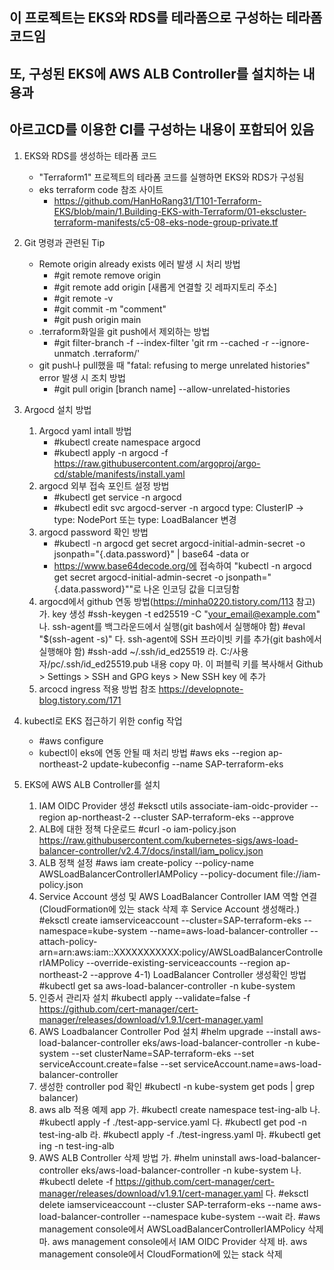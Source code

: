 ## 이 프로젝트는 EKS와 RDS를 테라폼으로 구성하는 테라폼 코드임
## 또, 구성된 EKS에 AWS ALB Controller를 설치하는 내용과
## 아르고CD를 이용한 CI를 구성하는 내용이 포함되어 있음

1. EKS와 RDS를 생성하는 테라폼 코드
   - "Terraform1" 프로젝트의 테라폼 코드를 실행하면 EKS와 RDS가 구성됨
   * eks terraform code 참조 사이트
     - https://github.com/HanHoRang31/T101-Terraform-EKS/blob/main/1.Building-EKS-with-Terraform/01-ekscluster-terraform-manifests/c5-08-eks-node-group-private.tf

2. Git 명령과 관련된 Tip
   - Remote origin already exists 에러 발생 시 처리 방법
     - #git remote remove origin
     - #git remote add origin [새롭게 연결할 깃 레파지토리 주소]
     - #git remote -v
     - #git commit -m "comment"
     - #git push origin main
   - .terraform화일을 git push에서 제외하는 방법
     - #git filter-branch -f --index-filter 'git rm --cached -r --ignore-unmatch .terraform/'
   - git push나 pull했을 때 "fatal: refusing to merge unrelated histories" error 발생 시 조치 방법
     - #git pull origin [branch name] --allow-unrelated-histories 


2. Argocd 설치 방법
   1) Argocd yaml intall 방법
      - #kubectl create namespace argocd
      - #kubectl apply -n argocd -f https://raw.githubusercontent.com/argoproj/argo-cd/stable/manifests/install.yaml
   2) argocd 외부 접속 포인트 설정 방법
      - #kubectl get service -n argocd 
      - #kubectl edit svc argocd-server -n argocd
        type: ClusterIP  ->  type: NodePort   또는  type: LoadBalancer  변경
   3) argocd password 확인 방법
      - #kubectl -n argocd get secret argocd-initial-admin-secret -o jsonpath="{.data.password}" | base64 -data
        or
      - https://www.base64decode.org/에 접속하여 "kubectl -n argocd get secret argocd-initial-admin-secret -o jsonpath="{.data.password}""로 나온 인코딩 값을 디코딩함
   4) argocd에서 github 연동 방법(https://minha0220.tistory.com/113 참고)
      가. key 생성
          #ssh-keygen -t ed25519 -C "your_email@example.com"
      나. ssh-agent를 백그라운드에서 실행(git bash에서 실행해야 함)
          #eval "$(ssh-agent -s)"
      다. ssh-agent에 SSH 프라이빗 키를 추가(git bash에서 실행해야 함)
          #ssh-add ~/.ssh/id_ed25519
      라. C:/사용자/pc/.ssh/id_ed25519.pub 내용 copy
      마. 이 퍼블릭 키를 복사해서 Github > Settings > SSH and GPG keys > New SSH key 에 추가
    5) arcocd ingress 적용 방법 참조
       https://developnote-blog.tistory.com/171

3. kubectl로 EKS 접근하기 위한 config 작업
   - #aws configure
   - kubectl이 eks에 연동 안될 때 처리 방법
     #aws eks --region ap-northeast-2 update-kubeconfig --name SAP-terraform-eks

5. EKS에 AWS ALB Controller를 설치
   1) IAM OIDC Provider 생성
      #eksctl utils associate-iam-oidc-provider --region ap-northeast-2 --cluster SAP-terraform-eks --approve
   2) ALB에 대한 정책 다운로드
      #curl -o iam-policy.json https://raw.githubusercontent.com/kubernetes-sigs/aws-load-balancer-controller/v2.4.7/docs/install/iam_policy.json
   3) ALB 정책 설정
      #aws iam create-policy --policy-name AWSLoadBalancerControllerIAMPolicy --policy-document file://iam-policy.json
   4) Service Account 생성 및 AWS LoadBalancer Controller IAM 역할 연결(CloudFormation에 있는 stack 삭제 후 Service Account 생성해라.)
      #eksctl create iamserviceaccount --cluster=SAP-terraform-eks --namespace=kube-system --name=aws-load-balancer-controller --attach-policy-arn=arn:aws:iam::XXXXXXXXXXX:policy/AWSLoadBalancerControllerIAMPolicy --override-existing-serviceaccounts --region ap-northeast-2 --approve
   4-1) LoadBalancer Controller 생성확인 방법
        #kubectl get sa aws-load-balancer-controller -n kube-system
   5) 인증서 관리자 설치
      #kubectl apply --validate=false -f https://github.com/cert-manager/cert-manager/releases/download/v1.9.1/cert-manager.yaml
   6) AWS Loadbalancer Controller Pod 설치
      #helm upgrade --install aws-load-balancer-controller eks/aws-load-balancer-controller -n kube-system --set clusterName=SAP-terraform-eks --set serviceAccount.create=false --set serviceAccount.name=aws-load-balancer-controller
   7) 생성한 controller pod 확인
      #kubectl -n kube-system get pods | grep balancer)
   8) aws alb 적용 예제 app
      가. #kubectl create namespace test-ing-alb
      나. #kubectl apply -f ./test-app-service.yaml
      다. #kubectl get pod -n test-ing-alb
      라. #kubectl apply -f ./test-ingress.yaml
      마. #kubectl get ing -n test-ing-alb
   9) AWS ALB Controller 삭제 방법
      가. #helm uninstall aws-load-balancer-controller eks/aws-load-balancer-controller -n kube-system
      나. #kubectl delete -f https://github.com/cert-manager/cert-manager/releases/download/v1.9.1/cert-manager.yaml
      다. #eksctl delete iamserviceaccount --cluster SAP-terraform-eks --name aws-load-balancer-controller --namespace kube-system --wait
      라. #aws management console에서 AWSLoadBalancerControllerIAMPolicy 삭제
      마. aws management console에서 IAM OIDC Provider 삭제
      바. aws management console에서 CloudFormation에 있는 stack 삭제
